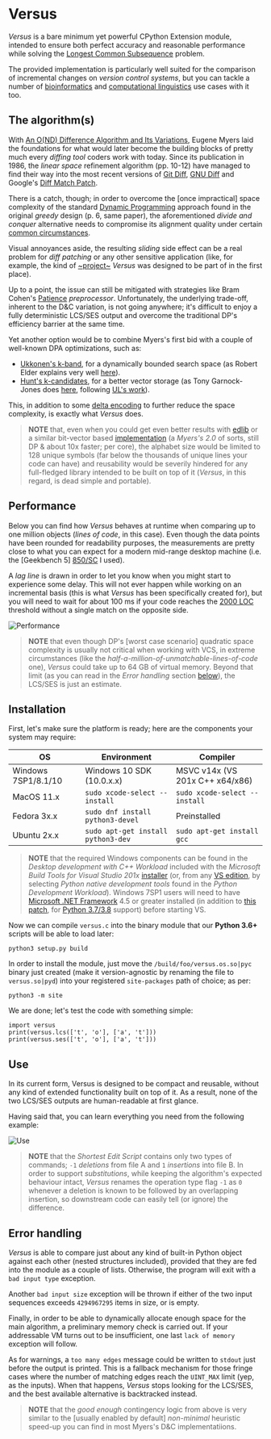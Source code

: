 # Versus

*Versus* is a bare minimum yet powerful CPython Extension module, intended to ensure both perfect accuracy and reasonable performance while solving the [Longest Common Subsequence](https://en.wikipedia.org/wiki/Longest_common_subsequence_problem) problem. 

The provided implementation is particularly well suited for the comparison of incremental changes on *version control systems*, but you can tackle a number of [bioinformatics](https://en.wikipedia.org/wiki/Bioinformatics) and [computational linguistics](https://en.wikipedia.org/wiki/Computational_linguistics) use cases with it too.

## The algorithm(s)

With [An O(ND) Difference Algorithm and Its Variations](http://www.xmailserver.org/diff2.pdf), Eugene Myers laid the foundations for what would later become the building blocks of pretty much every *diffing tool* coders work with today. Since its publication in 1986, the *linear space* refinement algorithm (pp. 10-12) have managed to find their way into the most recent versions of [Git Diff](https://github.com/git/git/blob/master/xdiff/xdiffi.c), [GNU Diff](https://github.com/freebsd/freebsd-src/blob/master/contrib/diff/src/analyze.c) and Google's [Diff Match Patch](https://opensource.google/projects/diff-match-patch). 

There is a catch, though; in order to overcome the [once impractical] space complexity of the standard [Dynamic Programming](https://en.wikipedia.org/wiki/Dynamic_programming) approach found in the original *greedy* design (p. 6, same paper), the aforementioned *divide and conquer* alternative needs to compromise its alignment quality under certain [common circumstances](https://blog.jcoglan.com/2017/09/19/the-patience-diff-algorithm/). 

Visual annoyances aside, the resulting *sliding* side effect can be a real problem for *diff patching* or any other sensitive application (like, for example, the kind of [~project~]() *Versus* was designed to be part of in the first place). 

Up to a point, the issue can still be mitigated with strategies like Bram Cohen's [Patience](https://stackoverflow.com/questions/4045017/what-is-git-diff-patience-for) *preprocessor*. Unfortunately, the underlying trade-off, inherent to the D&C variation, is not going anywhere; it's difficult to enjoy a fully deterministic LCS/SES output and overcome the traditional DP's efficiency barrier at the same time.

Yet another option would be to combine Myers's first bid with a couple of well-known DPA optimizations, such as: 
* [Ukkonen's k-band](https://www.sciencedirect.com/science/article/pii/S0019995885800462/pdf), for a dynamically bounded search space (as Robert Elder explains very well [here](https://blog.robertelder.org/diff-algorithm/)).
* [Hunt's k-candidates](https://www.cs.dartmouth.edu/~doug/diff.pdf), for a better vector storage (as Tony Garnock-Jones does [here](https://gist.github.com/tonyg/2361e3bfe4e92a1fc6f7), following [UL's work](http://www.squeaksource.com/DiffMerge/)).

This, in addition to some [delta encoding](https://en.wikipedia.org/wiki/Delta_encoding) to further reduce the space complexity, is exactly what *Versus* does. 

>**NOTE** that, even when you could get even better results with [edlib](https://github.com/Martinsos/edlib) or a similar bit-vector based [implementation](http://www.gersteinlab.org/courses/452/09-spring/pdf/Myers.pdf) (a *Myers's 2.0* of sorts, still DP & about 10x faster; per core), the alphabet size would be limited to 128 unique symbols (far below the thousands of unique lines your code can have) and reusability would be severily hindered for any full-fledged library intended to be built on top of it (*Versus*, in this regard, is dead simple and portable).

## Performance

Below you can find how *Versus* behaves at runtime when comparing up to one million objects (*lines of code*, in this case). Even though the data points have been rounded for readability purposes, the measurements are pretty close to what you can expect for a modern mid-range desktop machine (i.e. the [Geekbench 5] [850/SC](https://browser.geekbench.com/processors/intel-core-i7-4870hq) I used).

A *lag line* is drawn in order to let you know when you might start to experience some delay. This will not ever happen while working on an incremental basis (this is what *Versus* has been specifically created for), but you will need to wait for about 100 ms if your code reaches the [2000 LOC](https://softwareengineering.stackexchange.com/questions/176999/at-what-point-range-is-a-code-file-too-big) threshold without a single match on the opposite side.

![Performance](https://user-images.githubusercontent.com/3150023/129197813-7cd5c22d-33d8-410c-a3f7-c5a45f672024.png)

>**NOTE** that even though DP's [worst case scenario] quadratic space complexity is usually not critical when working with VCS, in extreme circumstances (like the *half-a-million-of-unmatchable-lines-of-code* one), *Versus* could take up to 64 GB of virtual memory. Beyond that limit (as you can read in the *Error handling* section [below](#error-handling)), the LCS/SES is just an estimate.

## Installation

First, let's make sure the platform is ready; here are the components your system may require:

OS | Environment | Compiler 
------------- | ------------ | -------------
Windows 7SP1/8.1/10 | Windows 10 SDK (10.0.x.x) | MSVC v14x (VS 201x C++ x64/x86)
MacOS 11.x | `sudo xcode-select --install` | `sudo xcode-select --install`
Fedora 3x.x | `sudo dnf install python3-devel` | Preinstalled
Ubuntu 2x.x | `sudo apt-get install python3-dev` | `sudo apt-get install gcc`

>**NOTE** that the required Windows components can be found in the *Desktop development with C++ Workload* included with the *Microsoft Build Tools for Visual Studio 201x* [installer](https://visualstudio.microsoft.com/thank-you-downloading-visual-studio/?sku=BuildTools) (or, from any [VS edition](https://visualstudio.microsoft.com/vs/older-downloads/), by selecting *Python native development tools* found in the *Python Development Workload*). Windows 7SP1 users will need to have [Microsoft .NET Framework](https://dotnet.microsoft.com/download/dotnet-framework) 4.5 or greater installed (in addition to [this patch](https://stackoverflow.com/questions/58548069/installing-python-3-8-on-windows-7-32bit-with-sp1), for [Python 3.7/3.8](https://www.python.org/downloads/windows/) support) before starting VS.

Now we can compile `versus.c` into the binary module that our **Python 3.6+** scripts will be able to load later:

```
python3 setup.py build
```

In order to install the module, just move the `/build/foo/versus.os.so|pyc` binary just created (make it version-agnostic by renaming the file to `versus.so|pyd`) into your registered `site-packages` path of choice; as per:

```
python3 -m site
```

We are done; let's test the code with something simple:

```
import versus
print(versus.lcs(['t', 'o'], ['a', 't']))
print(versus.ses(['t', 'o'], ['a', 't']))
```

## Use

In its current form, Versus is designed to be compact and reusable, without any kind of extended functionality built on top of it. As a result, none of the two LCS/SES outputs are human-readable at first glance.

Having said that, you can learn everything you need from the following example:

![Use](https://user-images.githubusercontent.com/3150023/129197852-b81c9275-47c5-42c0-888a-14a00639f78b.png)

>**NOTE** that the *Shortest Edit Script* contains only two types of commands; `-1` *deletions* from file A and `1` *insertions* into file B. In order to support *substitutions*, while keeping the algorithm's expected behaviour intact, *Versus* renames the operation type flag `-1` as `0` whenever a deletion is known to be followed by an overlapping insertion, so downstream code can easily tell (or ignore) the difference. 

## Error handling

*Versus* is able to compare just about any kind of built-in Python object against each other (nested structures included), provided that they are fed into the module as a couple of lists. Otherwise, the program will exit with a `bad input type` exception. 

Another `bad input size` exception will be thrown if either of the two input sequences exceeds `4294967295` items in size, or is empty.

Finally, in order to be able to dynamically allocate enough space for the main algorithm, a preliminary memory check is carried out. If your addressable VM turns out to be insufficient, one last `lack of memory` exception will follow.

As for warnings, a `too many edges` message could be written to `stdout` just before the output is printed. This is a fallback mechanism for those fringe cases where the number of matching edges reach the `UINT_MAX` limit (yep, as the inputs). When that happens, *Versus* stops looking for the LCS/SES, and the best available alternative is backtracked instead.

>**NOTE** that the *good enough* contingency logic from above is very similar to the [usually enabled by default] *non-minimal* heuristic speed-up you can find in most Myers's D&C implementatiions.
